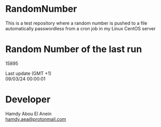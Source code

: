 # RandomNumber    
This is a test repository where a random number is pushed to a file automatically passwordless from a cron job in my Linux CentOS server    
# Random Number of the last run   
15895
      
Last update (GMT +1)    
09/03/24 00:00:01
# Developer    
Hamdy Abou El Anein   
hamdy.aea@protonmail.com
